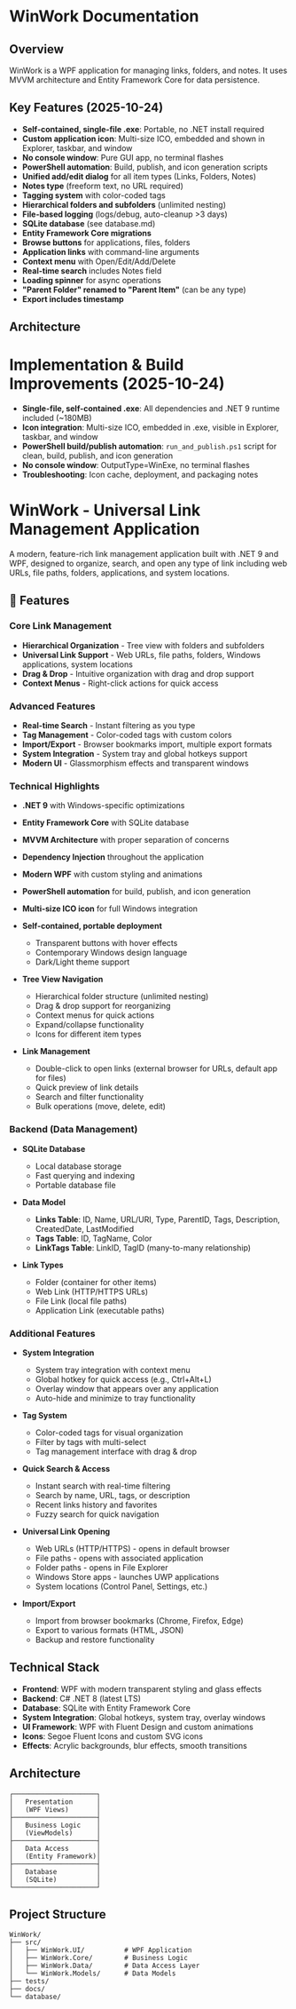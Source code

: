 # WinWork Documentation

## Overview
WinWork is a WPF application for managing links, folders, and notes. It uses MVVM architecture and Entity Framework Core for data persistence.

## Key Features (2025-10-24)
- **Self-contained, single-file .exe**: Portable, no .NET install required
- **Custom application icon**: Multi-size ICO, embedded and shown in Explorer, taskbar, and window
- **No console window**: Pure GUI app, no terminal flashes
- **PowerShell automation**: Build, publish, and icon generation scripts
- **Unified add/edit dialog** for all item types (Links, Folders, Notes)
- **Notes type** (freeform text, no URL required)
- **Tagging system** with color-coded tags
- **Hierarchical folders and subfolders** (unlimited nesting)
- **File-based logging** (logs/debug, auto-cleanup >3 days)
- **SQLite database** (see database.md)
- **Entity Framework Core migrations**
- **Browse buttons** for applications, files, folders
- **Application links** with command-line arguments
- **Context menu** with Open/Edit/Add/Delete
- **Real-time search** includes Notes field
- **Loading spinner** for async operations
- **"Parent Folder" renamed to "Parent Item"** (can be any type)
- **Export includes timestamp**

## Architecture

# Implementation & Build Improvements (2025-10-24)
- **Single-file, self-contained .exe**: All dependencies and .NET 9 runtime included (~180MB)
- **Icon integration**: Multi-size ICO, embedded in .exe, visible in Explorer, taskbar, and window
- **PowerShell build/publish automation**: `run_and_publish.ps1` script for clean, build, publish, and icon generation
- **No console window**: OutputType=WinExe, no terminal flashes
- **Troubleshooting**: Icon cache, deployment, and packaging notes
# WinWork - Universal Link Management Application

A modern, feature-rich link management application built with .NET 9 and WPF, designed to organize, search, and open any type of link including web URLs, file paths, folders, applications, and system locations.

## 🚀 Features

### Core Link Management
- **Hierarchical Organization** - Tree view with folders and subfolders
- **Universal Link Support** - Web URLs, file paths, folders, Windows applications, system locations
- **Drag & Drop** - Intuitive organization with drag and drop support
- **Context Menus** - Right-click actions for quick access

### Advanced Features
- **Real-time Search** - Instant filtering as you type
- **Tag Management** - Color-coded tags with custom colors
- **Import/Export** - Browser bookmarks import, multiple export formats
- **System Integration** - System tray and global hotkeys support
- **Modern UI** - Glassmorphism effects and transparent windows

### Technical Highlights
- **.NET 9** with Windows-specific optimizations
- **Entity Framework Core** with SQLite database
- **MVVM Architecture** with proper separation of concerns
- **Dependency Injection** throughout the application
- **Modern WPF** with custom styling and animations
- **PowerShell automation** for build, publish, and icon generation
- **Multi-size ICO icon** for full Windows integration
- **Self-contained, portable deployment**
  - Transparent buttons with hover effects
  - Contemporary Windows design language
  - Dark/Light theme support
  
- **Tree View Navigation**
  - Hierarchical folder structure (unlimited nesting)
  - Drag & drop support for reorganizing
  - Context menus for quick actions
  - Expand/collapse functionality
  - Icons for different item types

- **Link Management**
  - Double-click to open links (external browser for URLs, default app for files)
  - Quick preview of link details
  - Search and filter functionality
  - Bulk operations (move, delete, edit)

### Backend (Data Management)
- **SQLite Database**
  - Local database storage
  - Fast querying and indexing
  - Portable database file
  
- **Data Model**
  - **Links Table**: ID, Name, URL/URI, Type, ParentID, Tags, Description, CreatedDate, LastModified
  - **Tags Table**: ID, TagName, Color
  - **LinkTags Table**: LinkID, TagID (many-to-many relationship)

- **Link Types**
  - Folder (container for other items)
  - Web Link (HTTP/HTTPS URLs)
  - File Link (local file paths)
  - Application Link (executable paths)

### Additional Features
- **System Integration**
  - System tray integration with context menu
  - Global hotkey for quick access (e.g., Ctrl+Alt+L)
  - Overlay window that appears over any application
  - Auto-hide and minimize to tray functionality

- **Tag System**
  - Color-coded tags for visual organization
  - Filter by tags with multi-select
  - Tag management interface with drag & drop
  
- **Quick Search & Access**
  - Instant search with real-time filtering
  - Search by name, URL, tags, or description
  - Recent links history and favorites
  - Fuzzy search for quick navigation
  
- **Universal Link Opening**
  - Web URLs (HTTP/HTTPS) - opens in default browser
  - File paths - opens with associated application
  - Folder paths - opens in File Explorer
  - Windows Store apps - launches UWP applications
  - System locations (Control Panel, Settings, etc.)
  
- **Import/Export**
  - Import from browser bookmarks (Chrome, Firefox, Edge)
  - Export to various formats (HTML, JSON)
  - Backup and restore functionality

## Technical Stack
- **Frontend**: WPF with modern transparent styling and glass effects
- **Backend**: C# .NET 8 (latest LTS)
- **Database**: SQLite with Entity Framework Core
- **System Integration**: Global hotkeys, system tray, overlay windows
- **UI Framework**: WPF with Fluent Design and custom animations
- **Icons**: Segoe Fluent Icons and custom SVG icons
- **Effects**: Acrylic backgrounds, blur effects, smooth transitions

## Architecture
```
┌─────────────────────┐
│   Presentation      │
│   (WPF Views)       │
├─────────────────────┤
│   Business Logic    │
│   (ViewModels)      │
├─────────────────────┤
│   Data Access       │
│   (Entity Framework)│
├─────────────────────┤
│   Database          │
│   (SQLite)          │
└─────────────────────┘
```

## Project Structure
```
WinWork/
├── src/
│   ├── WinWork.UI/          # WPF Application
│   ├── WinWork.Core/        # Business Logic
│   ├── WinWork.Data/        # Data Access Layer
│   └── WinWork.Models/      # Data Models
├── tests/
├── docs/
└── database/
```
